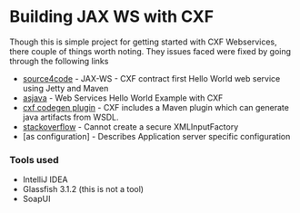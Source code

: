 # Building JAX WS with CXF

Though this is simple project for getting started with CXF Webservices, there couple of things worth noting. They issues faced were fixed by going through the following links

* [source4code] - JAX-WS - CXF contract first Hello World web service using Jetty and Maven
* [asjava] - Web Services Hello World Example with CXF
* [cxf codegen plugin] - CXF includes a Maven plugin which can generate java artifacts from WSDL.
* [stackoverflow] - Cannot create a secure XMLInputFactory
* [as configuration] - Describes Application server specific configuration

### Tools used
* IntelliJ IDEA
* Glassfish 3.1.2 (this is not a tool)
* SoapUI

[//]: # "links"
[source4code]:http://www.source4code.info/2014/08/jaxws-cxf-contract-first-hello-world-jetty-maven.html
[asjava]:http://www.asjava.com/web-services/web-services-hello-world-example-with-cxf/
[stackoverflow]: http://stackoverflow.com/questions/27035304/java-lang-runtimeexception-cannot-create-a-secure-xmlinputfactory-when-deployin
[cxf codegen plugin]: http://cxf.apache.org/docs/maven-cxf-codegen-plugin-wsdl-to-java.html
[cxf codegen plugin]: http://cxf.apache.org/docs/application-server-specific-configuration-guide.html
